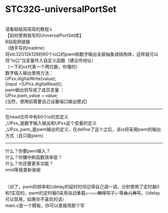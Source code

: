 # STC32G-universalPortSet
<br>
请看超级简简简的教程↓<br>
【如何使用我写的UniversalPortSet库】<br> 
<a herf="https://www.bilibili.com/video/BV1gb411f7se/?share_source=copy_web&vd_source=11b2c530b05a67e16cc889f26e428cdd">B站视频链接</a><br>
（随手写的readme）<br>
将stc32G12k128的60个io口的pwm和数字输出全部抽象成结构体，这样就可以将“io口”当变量传入自定义函数（建议传地址）<br>
（一下的xx代表一个两位数，你懂的）<br>
数字输入输出使用方法： <br>
UPxx.digitalWrite(value); <br>
[input =]UPxx.digitalRead();<br>
pwm输出则写成了成员变量 ：<br>
UPxx.pwm_value = value;<br>
(当然，使用前需要自己设置端口输出模式)<br>

-----------------

在head文件中有60个io的宏定义<br>
_UPxx_是数字输入输出和UPxx这个变量的定义<br>
_UPxx_pwm_是pwm输出的定义，在define了这个之后，该io将采用pwm的输出方式（且只能pwm）<br>

-----------------------

什么？你要pwm输入？<br>
什么？你嫌中断函数效率低？<br>
什么？你还要更多功能？<br>
nmd等我更新谢谢<br>
<br>
<br>
（对了，pwm的频率和Udelay的延时时间记得自己调一调，分别使用了定时器0和1实现的，pwm的定时器0采用自动重载<s>，……懒得写了，等会儿再写</s>，Udelay可以禁用，如果你不喜欢的话）<br>
main.c是一个模板，你可以直接用那个写

